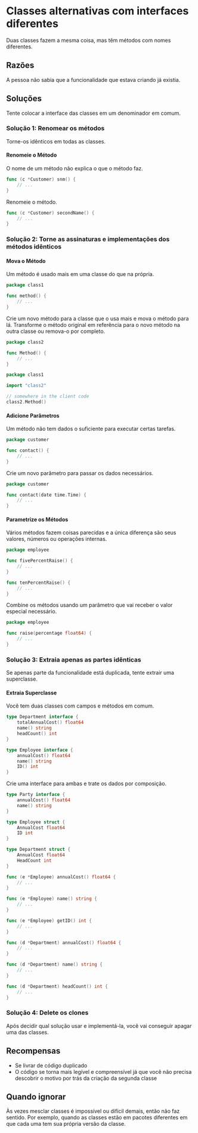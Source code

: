 # Classes alternativas com interfaces diferentes

Duas classes fazem a mesma coisa, mas têm métodos com nomes diferentes.

## Razões

A pessoa não sabia que a funcionalidade que estava criando já existia.

## Soluções

Tente colocar a interface das classes em um denominador em comum.

### Solução 1: Renomear os métodos

Torne-os idênticos em todas as classes.

#### Renomeie o Método

O nome de um método não explica o que o método faz.

```go
func (c *Customer) snm() {
    // ...
}
```

Renomeie o método.

```go
func (c *Customer) secondName() {
    // ...
}
```

### Solução 2: Torne as assinaturas e implementações dos métodos idênticos

#### Mova o Método

Um método é usado mais em uma classe do que na própria.

```go
package class1

func method() {
    // ...
}
```

Crie um novo método para a classe que o usa mais e mova o método para lá. Transforme o método original em referência para o novo método na outra classe ou remova-o por completo.

```go
package class2

func Method() {
    // ...
}
```

```go
package class1

import "class2"

// somewhere in the client code
class2.Method()
```
#### Adicione Parâmetros

Um método não tem dados o suficiente para executar certas tarefas.

```go
package customer

func contact() {
    // ...
}
```

Crie um novo parâmetro para passar os dados necessários.

```go
package customer

func contact(date time.Time) {
    // ...
}
```

#### Parametrize os Métodos

Vários métodos fazem coisas parecidas e a única diferença são seus valores, números ou operações internas.

```go
package employee

func fivePercentRaise() {
    // ...
}

func tenPercentRaise() {
    // ...
}
```

Combine os métodos usando um parâmetro que vai receber o valor especial necessário.

```go
package employee

func raise(percentage float64) {
    // ...
}
```

### Solução 3: Extraia apenas as partes idênticas

Se apenas parte da funcionalidade está duplicada, tente extrair uma superclasse.

#### Extraia Superclasse

Você tem duas classes com campos e métodos em comum.

```go
type Department interface {
    totalAnnualCost() float64
    name() string
    headCount() int
}

type Employee interface {
    annualCost() float64
    name() string
    ID() int
}
```

Crie uma interface para ambas e trate os dados por composição.

```go
type Party interface {
    annualCost() float64
    name() string
}

type Employee struct {
    AnnualCost float64
    ID int
}

type Department struct {
    AnnualCost float64
    HeadCount int
}

func (e *Employee) annualCost() float64 {
    // ...
}

func (e *Employee) name() string {
    // ...
}

func (e *Employee) getID() int {
    // ...
}

func (d *Department) annualCost() float64 {
    // ...
}

func (d *Department) name() string {
    // ...
}

func (d *Department) headCount() int {
    // ...
}
```

### Solução 4: Delete os clones

Após decidir qual solução usar e implementá-la, você vai conseguir apagar uma das classes.

## Recompensas

- Se livrar de código duplicado
- O código se torna mais legível e compreensível já que você não precisa descobrir o motivo por trás da criação da segunda classe

## Quando ignorar

Às vezes mesclar classes é impossível ou difícil demais, então não faz sentido. Por exemplo, quando as classes estão em pacotes diferentes em que cada uma tem sua própria versão da classe.
